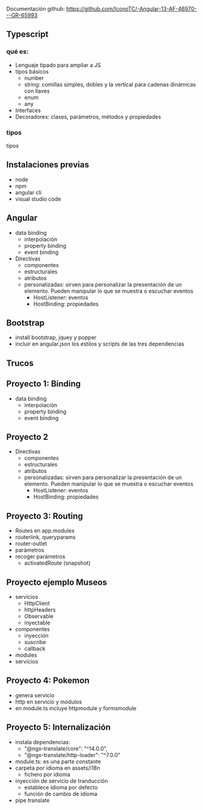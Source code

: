 
Documentación github:
https://github.com/IconoTC/-Angular-13-AF-46970---GR-65993

## Typescript
### qué es: 
- Lenguaje tipado para ampliar a JS
- tipos básicos
  - number
  - string: comillas simples, dobles y la vertical para cadenas dinámicas con llaves
  - enum
  - any
- Interfaces
- Decoradores: clases, parámetros, métodos y propiedades

### tipos 
tipos 

## Instalaciones previas
- node
- npm
- angular cli
- visual studio code

## Angular
 - data binding
   - interpolación
   - property binding
   - event binding
 - Directivas
   -  componentes
   - estructurales
   - atributos
   - personalizadas: sirven para personalizar la presentación de un elemento. Pueden manipular lo que se muestra o escuchar eventos
     - HostListener: eventos
     - HostBinding: propiedades


## Bootstrap
- install bootstrap, jquey y popper
- incluir en angular.json los estilos y scripts de las tres dependencias

## Trucos


## Proyecto 1: Binding
-  data binding
   - interpolación
   - property binding
   - event binding


## Proyecto 2
 - Directivas
   -  componentes
   - estructurales
   - atributos
   - personalizadas: sirven para personalizar la presentación de un elemento. Pueden manipular lo que se muestra o escuchar eventos
     - HostListener: eventos
     - HostBinding: propiedades
## Proyecto 3: Routing
- Routes en app.modules
- routerlink, queryparams
- router-outlet
- parámetros
- recoger parámetros
  - activatedRoute (snapshot)

## Proyecto ejemplo Museos
- servicios
	- HttpClient
	- httpHeaders
	- Observable
	- inyectable
- componentes
  - inyección
  - suscribe
  - callback
- modules
- servicios
## Proyecto 4: Pokemon
- genera servicio
- http en servicio y módulos
- en module.ts incluye httpmodule y formsmodule

## Proyecto 5: Internalización
- instala dependencias: 
  - "@ngx-translate/core": "^14.0.0",
  - "@ngx-translate/http-loader": "^7.0.0"
- module.ts: es una parte constante
- carpeta por idioma en assets/i18n
  - fichero por idioma
- inyección de servicio de tranducción
  - establece idioma por defecto
  - función de cambio de idioma
- pipe translate